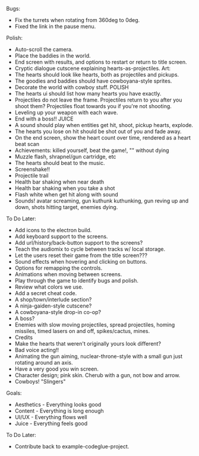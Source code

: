 Bugs:
- Fix the turrets when rotating from 360deg to 0deg.
- Fixed the link in the pause menu.

Polish:
- Auto-scroll the camera.
- Place the baddies in the world.
- End screen with results, and options to restart or return to title screen.
- Cryptic dialogue cutscene explaining hearts-as-projectiles.
Art:
- The hearts should look like hearts, both as projectiles and pickups.
- The goodies and baddies should have cowboyana-style sprites.
- Decorate the world with cowboy stuff.
POLISH
- The hearts ui should list how many hearts you have exactly.
- Projectiles do not leave the frame. Projectiles return to you after you shoot them? Projectiles float towards you if you're not shooting.
- Leveling up your weapon with each wave.
- End with a boss!!
JUICE
- A sound should play when entities get hit, shoot, pickup hearts, explode.
- The hearts you lose on hit should be shot out of you and fade away.
- On the end screen, show the heart count over time, rendered as a heart beat scan
- Achievements: killed yourself, beat the game!, "" without dying
- Muzzle flash, shrapnel/gun cartridge, etc
- The hearts should beat to the music.
- Screenshake!!
- Projectile trail
- Health bar shaking when near death
- Health bar shaking when you take a shot
- Flash white when get hit along with sound
- Sounds! avatar screaming, gun kuthunk kuthunking, gun reving up and down, shots hitting target, enemies dying.

To Do Later:
- Add icons to the electron build.
- Add keyboard support to the screens.
- Add url/history/back-button support to the screens?
- Teach the audiomix to cycle between tracks w/ local storage.
- Let the users reset their game from the title screen???
- Sound effects when hovering and clicking on buttons.
- Options for remapping the controls.
- Animations when moving between screens.
- Play through the game to identify bugs and polish.
- Review what colors we use.
- Add a secret cheat code.
- A shop/town/interlude section?
- A ninja-gaiden-style cutscene?
- A cowboyana-style drop-in co-op?
- A boss?
- Enemies with slow moving projectiles, spread projectiles, homing missiles, timed lasers on and off, spikes/cactus, mines.
- Credits
- Make the hearts that weren't originally yours look different?
- Bad voice acting!!
- Animating the gun aiming, nuclear-throne-style with a small gun just rotating around an axis.
- Have a very good you win screen.
- Character design; pink skin. Cherub with a gun, not bow and arrow.
- Cowboys! "Slingers"

Goals:
- Aesthetics - Everything looks good
- Content - Everything is long enough
- UI/UX - Everything flows well
- Juice - Everything feels good

To Do Later:
- Contribute back to example-codeglue-project.
